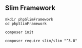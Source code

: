 ## Slim Framework 

```
mkdir phpSlimFramework
cd phpSlimFramework
```

```
composer init
```

```
composer require slim/slim "^3.0"
```

